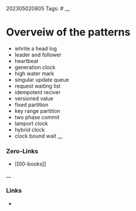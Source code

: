 202305020805
Tags: #
__
# Overveiw of the patterns
- whrite a head log
- leader and follower
- heartbeat
- generation clock
- high water mark
- singular update queue
- request waiting list
- idempotent reciver
- versioned value 
- fixed partition
- key range partition
- two phase commit
- lamport clock
- hybrid clock
- clock bound wait 
__
### Zero-Links
- [[00-books]]

__
### Links
- 

 
 
